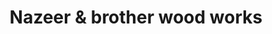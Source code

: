 ---
title: "Nazeer & brother wood works"
url: /karachi/nazeer-and-brother-wood-works/
shop: shop
---